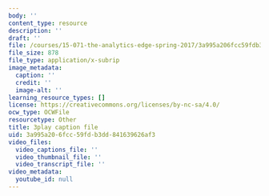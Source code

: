 ```yaml
---
body: ''
content_type: resource
description: ''
draft: ''
file: /courses/15-071-the-analytics-edge-spring-2017/3a995a206fcc59fdb3dd841639626af3_MYcoFYXPba4.vtt
file_size: 878
file_type: application/x-subrip
image_metadata:
  caption: ''
  credit: ''
  image-alt: ''
learning_resource_types: []
license: https://creativecommons.org/licenses/by-nc-sa/4.0/
ocw_type: OCWFile
resourcetype: Other
title: 3play caption file
uid: 3a995a20-6fcc-59fd-b3dd-841639626af3
video_files:
  video_captions_file: ''
  video_thumbnail_file: ''
  video_transcript_file: ''
video_metadata:
  youtube_id: null
---
```


